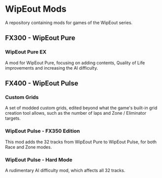 # WipEout Mods

A repository containing mods for games of the WipEout series.

## FX300 - WipEout Pure

### WipEout Pure EX

A mod for WipEout Pure, focusing on adding contents, Quality of Life improvements and increasing the AI difficulty.

## FX400 - WipEout Pulse

### Custom Grids

A set of modded custom grids, edited beyond what the game's built-in grid creation tool allows, such as the number of laps and Zone / Eliminator targets.

### WipEout Pulse - FX350 Edition

This mod adds the 32 tracks from WipEout Pure to WipEout Pulse, for both Race and Zone modes.

### WipEout Pulse - Hard Mode

A rudimentary AI difficulty mod, which affects all 32 tracks.
